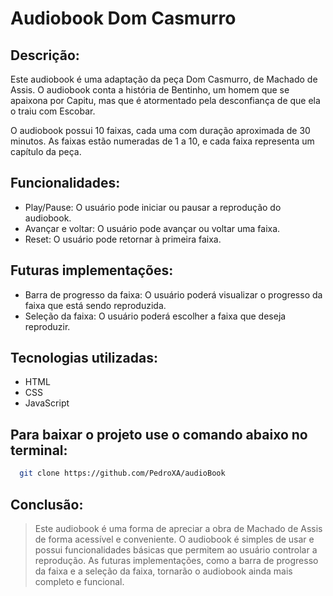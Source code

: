 # Audiobook Dom Casmurro

## Descrição:

Este audiobook é uma adaptação da peça Dom Casmurro, de Machado de Assis. O audiobook conta a história de Bentinho, 
um homem que se apaixona por Capitu, mas que é atormentado pela desconfiança de que ela o traiu com Escobar.

O audiobook possui 10 faixas, cada uma com duração aproximada de 30 minutos. As faixas estão numeradas de 1 a 10, e cada faixa representa um capítulo da peça.

## Funcionalidades:
* Play/Pause: O usuário pode iniciar ou pausar a reprodução do audiobook.
* Avançar e voltar: O usuário pode avançar ou voltar uma faixa.
* Reset: O usuário pode retornar à primeira faixa.

## Futuras implementações:
* Barra de progresso da faixa: O usuário poderá visualizar o progresso da faixa que está sendo reproduzida.
* Seleção da faixa: O usuário poderá escolher a faixa que deseja reproduzir.

## Tecnologias utilizadas:
* HTML
* CSS
* JavaScript

## Para baixar o projeto use o comando abaixo no terminal:
```bash
  git clone https://github.com/PedroXA/audioBook
```

## Conclusão:

> Este audiobook é uma forma de apreciar a obra de Machado de Assis de forma acessível e conveniente. 
O audiobook é simples de usar e possui funcionalidades básicas que permitem ao usuário controlar a reprodução. As futuras implementações, 
como a barra de progresso da faixa e a seleção da faixa, tornarão o audiobook ainda mais completo e funcional.
